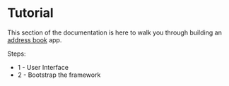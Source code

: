 # Tutorial

This section of the documentation is here to walk you through building an [address book](../../tutorial) app.

Steps:

* 1 - User Interface
* 2 - Bootstrap the framework
